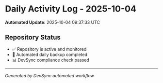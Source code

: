 # Daily Activity Log - 2025-10-04

**Automated Update:** 2025-10-04 09:37:33 UTC

## Repository Status
- ✅ Repository is active and monitored
- 🔄 Automated daily backup completed
- 📊 DevSync compliance check passed

---
*Generated by DevSync automated workflow*
